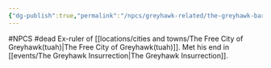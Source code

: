 ```yaml
---
{"dg-publish":true,"permalink":"/npcs/greyhawk-related/the-greyhawk-baron/"}
---
```


#NPCS #dead
Ex-ruler of [[locations/cities and towns/The Free City of Greyhawk(tuah)\|The Free City of Greyhawk(tuah)]]. Met his end in [[events/The Greyhawk Insurrection\|The Greyhawk Insurrection]].